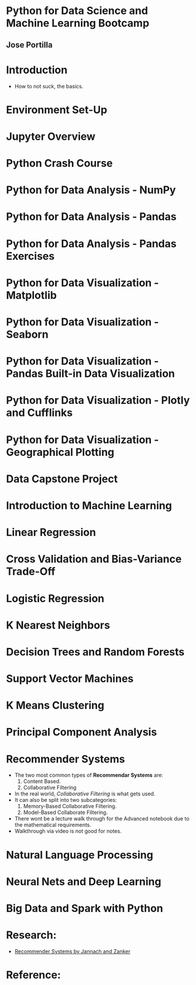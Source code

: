 # Python for Data Science and Machine Learning Bootcamp
## Jose Portilla


# Introduction
- How to not suck, the basics.

# Environment Set-Up


# Jupyter Overview


# Python Crash Course


# Python for Data Analysis - NumPy


# Python for Data Analysis - Pandas


# Python for Data Analysis - Pandas Exercises


# Python for Data Visualization - Matplotlib


# Python for Data Visualization - Seaborn


# Python for Data Visualization - Pandas Built-in Data Visualization


# Python for Data Visualization - Plotly and Cufflinks


# Python for Data Visualization - Geographical Plotting


# Data Capstone Project


# Introduction to Machine Learning


# Linear Regression


# Cross Validation and Bias-Variance Trade-Off


# Logistic Regression


# K Nearest Neighbors


# Decision Trees and Random Forests


# Support Vector Machines


# K Means Clustering


# Principal Component Analysis


# Recommender Systems
- The two most common types of **Recommendar Systems** are:
  1. Content Based.
  2. Collaborative Filtering
- In the real world, *Collaborative Filtering* is what gets used.
- It can also be split into two subcategories:
  1. Memory-Based Collaborative Filtering.
  2. Model-Based Collaborate Filtering.
- There wont be a lecture walk through for the Advanced notebook due to the mathematical requirements.
- Walkthrough via video is not good for notes.


# Natural Language Processing


# Neural Nets and Deep Learning


# Big Data and Spark with Python


# Research:
- [Recommender Systems by Jannach and Zanker](https://www.amazon.com/Recommender-Systems-Introduction-Dietmar-Jannach-dp-0521493366/dp/0521493366)


# Reference:
